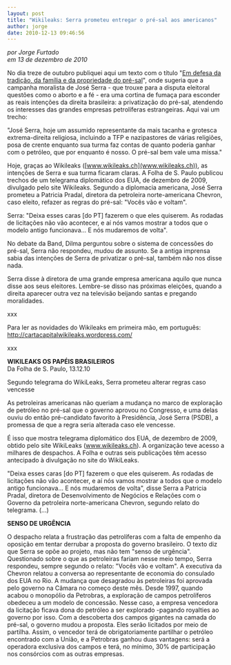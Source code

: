 ```yaml
---
layout: post
title: "Wikileaks: Serra prometeu entregar o pré-sal aos americanos"
author: jorge
date: 2010-12-13 09:46:56
---
```

*por Jorge Furtado*\
*em 13 de dezembro de 2010*

No dia treze de outubro publiquei aqui um texto com o título "[Em defesa da tradição, da família e da propriedade do pré-sal](https://www.casacinepoa.com.br/blog/2010-10-13-em-defesa-da-tradi%C3%A7%C3%A3o-da-fam%C3%ADlia-e-da-propriedade-do-pr%C3%A9-sal/)", onde sugeria que a campanha moralista de José Serra - que trouxe para a disputa eleitoral questões como o aborto e a fé - era uma cortina de fumaça para esconder as reais intenções da direita brasileira: a privatização do pré-sal, atendendo os interesses das grandes empresas petrolíferas estrangeiras. Aqui vai um trecho:

"José Serra, hoje um assumido representante da mais tacanha e grotesca extrema-direita religiosa, incluindo a TFP e nazipastores de várias religiões, posa de crente enquanto sua turma faz contas de quanto poderia ganhar com o petróleo, que por enquanto é nosso. O pré-sal bem vale uma missa."

Hoje, graças ao Wikileaks ([www.wikileaks.ch](www.wikileaks.ch)), as intenções de Serra e sua turma ficaram claras. A Folha de S. Paulo publicou trechos de um telegrama diplomático dos EUA, de dezembro de 2009, divulgado pelo site Wikileaks. Segundo a diplomacia americana, José Serra prometeu a Patricia Pradal, diretora da petroleira norte-americana Chevron, caso eleito, refazer as regras do pré-sal: "Vocês vão e voltam".

Serra: "Deixa esses caras \[do PT] fazerem o que eles quiserem. As rodadas de licitações não vão acontecer, e aí nós vamos mostrar a todos que o modelo antigo funcionava... E nós mudaremos de volta".

No debate da Band, Dilma perguntou sobre o sistema de concessões do pré-sal, Serra não respondeu, mudou de assunto. Se a antiga imprensa sabia das intenções de Serra de privatizar o pré-sal, também não nos disse nada.

Serra disse à diretora de uma grande empresa americana aquilo que nunca disse aos seus eleitores. Lembre-se disso nas próximas eleições, quando a direita aparecer outra vez na televisão beijando santas e pregando moralidades.

xxx

Para ler as novidades do Wikileaks em primeira mão, em português:\
<http://cartacapitalwikileaks.wordpress.com/>

[](http://cartacapitalwikileaks.wordpress.com/)xxx

**WIKILEAKS OS PAPÉIS BRASILEIROS**\
Da Folha de S. Paulo, 13.12.10

Segundo telegrama do WikiLeaks, Serra prometeu alterar regras caso vencesse

As petroleiras americanas não queriam a mudança no marco de exploração de petróleo no pré-sal que o governo aprovou no Congresso, e uma delas ouviu do então pré-candidato favorito à Presidência, José Serra (PSDB), a promessa de que a regra seria alterada caso ele vencesse.

É isso que mostra telegrama diplomático dos EUA, de dezembro de 2009, obtido pelo site WikiLeaks (www.wikileaks.ch). A organização teve acesso a milhares de despachos. A Folha e outras seis publicações têm acesso antecipado à divulgação no site do WikiLeaks.

"Deixa esses caras \[do PT] fazerem o que eles quiserem. As rodadas de licitações não vão acontecer, e aí nós vamos mostrar a todos que o modelo antigo funcionava... E nós mudaremos de volta", disse Serra a Patricia Pradal, diretora de Desenvolvimento de Negócios e Relações com o Governo da petroleira norte-americana Chevron, segundo relato do telegrama.
(...)

**SENSO DE URGÊNCIA**

O despacho relata a frustração das petrolíferas com a falta de empenho da oposição em tentar derrubar a proposta do governo brasileiro. O texto diz que Serra se opõe ao projeto, mas não tem "senso de urgência". Questionado sobre o que as petroleiras fariam nesse meio tempo, Serra respondeu, sempre segundo o relato: "Vocês vão e voltam". A executiva da Chevron relatou a conversa ao representante de economia do consulado dos EUA no Rio. A mudança que desagradou às petroleiras foi aprovada pelo governo na Câmara no começo deste mês. Desde 1997, quando acabou o monopólio da Petrobras, a exploração de campos petrolíferos obedeceu a um modelo de concessão. Nesse caso, a empresa vencedora da licitação ficava dona do petróleo a ser explorado -pagando royalties ao governo por isso. Com a descoberta dos campos gigantes na camada do pré-sal, o governo mudou a proposta. Eles serão licitados por meio de partilha. Assim, o vencedor terá de obrigatoriamente partilhar o petróleo encontrado com a União, e a Petrobras ganhou duas vantagens: será a operadora exclusiva dos campos e terá, no mínimo, 30% de participação nos consórcios com as outras empresas.
